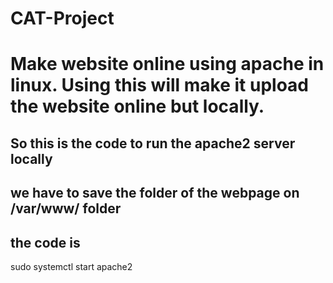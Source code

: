 # CAT-Project

# Make website online using apache in linux. Using this will make it upload the website online but locally.
## So this is the code to run the apache2 server locally
## we have to save the folder of the webpage on /var/www/ folder
## the code is

sudo systemctl start apache2
